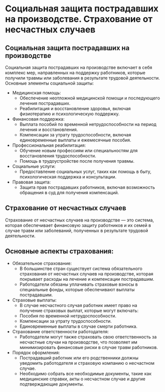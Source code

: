# Социальная защита пострадавших на производстве. Страхование от несчастных случаев

## Социальная защита пострадавших на производстве

Социальная защита пострадавших на производстве включает в себя комплекс мер,
направленных на поддержку работников, которые получили травмы или заболевания в
результате трудовой деятельности. Основные элементы социальной защиты:

- Медицинская помощь:
    - Обеспечение неотложной медицинской помощи и последующего лечения
      пострадавших.
    - Реабилитация и восстановление здоровья, включая физиотерапию и
      психологическую поддержку.
- Финансовая поддержка:
    - Выплата пособий по временной нетрудоспособности на период лечения и
      восстановления.
    - Компенсации за утрату трудоспособности, включая единовременные выплаты и
      ежемесячные пособия.
- Профессиональная реабилитация:
    - Обучение новым профессиям или специальностям для восстановления
      трудоспособности.
    - Помощь в трудоустройстве после получения травмы.
- Социальные услуги:
    - Предоставление социальных услуг, таких как помощь в быту, психологическая
      поддержка и консультации.
- Правовая защита:
    - Защита прав пострадавших работников, включая возможность обращения в суд
      для получения компенсаций.

## Страхование от несчастных случаев

Страхование от несчастных случаев на производстве — это система, которая
обеспечивает финансовую защиту работников и их семей в случае травм или
заболеваний, полученных в результате трудовой деятельности. 

## Основные аспекты страхования:

- Обязательное страхование:
    - В большинстве стран существует система обязательного страхования от
      несчастных случаев на производстве, которая покрывает расходы на лечение и
      компенсации пострадавшим.
    - Работодатели обязаны уплачивать страховые взносы в специальные фонды,
      которые обеспечивают выплаты пострадавшим.
- Страховые выплаты:
    - В случае несчастного случая работник имеет право на получение страховых
      выплат, которые могут включать:
    - Пособия по временной нетрудоспособности.
    - Компенсации за утрату трудоспособности.
    - Единовременные выплаты в случае смерти работника.
- Страхование ответственности работодателя:
    - Работодатели могут также страховать свою ответственность за несчастные
      случаи на производстве, что позволяет им минимизировать финансовые риски в
      случае травм работников.
- Порядок оформления:
    - Пострадавший работник или его родственники должны уведомить работодателя
      и страховую компанию о несчастном случае.
    - Необходимо собрать все необходимые документы, такие как медицинские
      справки, акты о несчастном случае и другие подтверждающие документы.
